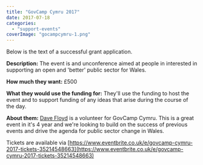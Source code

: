 ```yaml
---
title: "GovCamp Cymru 2017"
date: 2017-07-18
categories: 
  - "support-events"
coverImage: "gocampcymru-1.png"
---
```


Below is the text of a successful grant application.

**Description:** The event is and unconference aimed at people in interested in supporting an open and 'better' public sector for Wales.

**How much they want:** £500

**What they would use the funding for:** They'll use the funding to host the event and to support funding of any ideas that arise during the course of the day.

**About them:** [Dave Floyd](https://twitter.com/daveafloyd) is a volunteer for GovCamp Cymru. This is a great event in it's 4 year and we're looking to build on the success of previous events and drive the agenda for public sector change in Wales.

Tickets are available via [https://www.eventbrite.co.uk/e/govcamp-cymru-2017-tickets-35214548663](https://www.eventbrite.co.uk/e/govcamp-cymru-2017-tickets-35214548663)

